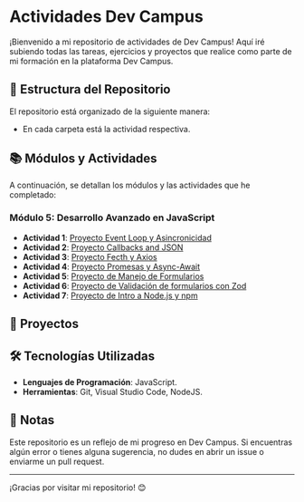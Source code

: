 # Actividades Dev Campus
 
 ¡Bienvenido a mi repositorio de actividades de Dev Campus! Aquí iré subiendo todas las tareas, ejercicios y proyectos que realice como parte de mi formación en la plataforma Dev Campus.
 
 ## 📁 Estructura del Repositorio
 
 El repositorio está organizado de la siguiente manera:
  - En cada carpeta está la actividad respectiva.
 
 
 ## 📚 Módulos y Actividades
 
 A continuación, se detallan los módulos y las actividades que he completado:
 
 ### Módulo 5: Desarrollo Avanzado en JavaScript
 - **Actividad 1**: [Proyecto Event Loop y Asincronicidad](https://github.com/eduardotec05/DesarrolloAvanzadoJS-DEV/tree/main/Proyecto%20Event%20Loop%20y%20Asincronicidad)
- **Actividad 2**: [Proyecto Callbacks and JSON](https://github.com/eduardotec05/DesarrolloAvanzadoJS-DEV/tree/main/Proyecto%20Callbacks%20and%20JSON)
- **Actividad 3**: [Proyecto Fecth y Axios](https://github.com/eduardotec05/DesarrolloAvanzadoJS-DEV/tree/main/Proyecto%20Fecth%20y%20Axios)
- **Actividad 4**: [Proyecto Promesas y Async-Await](https://github.com/eduardotec05/DesarrolloAvanzadoJS-DEV/tree/main/Proyecto%20Promesas%20y%20Async-Await)
- **Actividad 5**: [Proyecto de Manejo de Formularios](https://github.com/eduardotec05/DesarrolloAvanzadoJS-DEV/tree/main/Proyecto%20de%20Manejo%20de%20Formularios)
- **Actividad 6**: [Proyecto de Validación de formularios con Zod](https://github.com/eduardotec05/DesarrolloAvanzadoJS-DEV/tree/main/Proyecto%20de%20Validaci%C3%B3n%20de%20formularios%20con%20Zod)
- **Actividad 7**: [Proyecto de Intro a Node.js y npm](https://github.com/eduardotec05/DesarrolloAvanzadoJS-DEV/tree/main/Proyecto%20de%20Intro%20a%20Node.js%20y%20npm)

 ## 🚀 Proyectos
 
 
 ## 🛠️ Tecnologías Utilizadas
 
 - **Lenguajes de Programación**: JavaScript.
 - **Herramientas**: Git, Visual Studio Code, NodeJS.
 
 ## 📝 Notas
 
 Este repositorio es un reflejo de mi progreso en Dev Campus. Si encuentras algún error o tienes alguna sugerencia, no dudes en abrir un issue o enviarme un pull request.
 
 
 ---
 
 ¡Gracias por visitar mi repositorio! 😊
